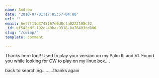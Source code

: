 ```yaml
---
name: Andrew
date: '2010-07-01T17:05:57-04:00'
url: ''
email: 6ef7f11d3745167e0d8cfa0222108c52
_id: ef542cdf-192c-49ba-9318-8a76403cd806
slug: "/cwimp/"
template: comment

---
```


Thanks here too!! Used to play your version on my Palm III and VI. Found you
while looking for CW to play on my linux box....

back to searching.........thanks again

